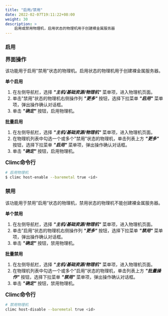 ```yaml
---
title: "启用/禁用"
date: 2022-02-07T19:11:22+08:00
weight: 30
description: >
    启用或禁用物理机，启用状态的物理机用于创建裸金属服务器
---
```


### 启用

<big>**界面操作**</big>

该功能用于启用"禁用"状态的物理机。启用状态的物理机用于创建裸金属服务器。

**单个启用**

1. 在左侧导航栏，选择 **_"主机/基础资源/物理机"_** 菜单项，进入物理机页面。
2. 单击"禁用"状态的物理机右侧操作列 **_"更多"_** 按钮，选择下拉菜单 **_"启用"_** 菜单项，弹出操作确认对话框。
3. 单击 **_"确定"_** 按钮，启用物理机。

**批量启用**

1. 在左侧导航栏，选择 **_"主机/基础资源/物理机"_** 菜单项，进入物理机页面。
2. 在物理机列表中勾选一个或多个"禁用"状态的物理机，单击列表上方 **_"更多"_** 按钮，选择下拉菜单 **_"启用"_** 菜单项，弹出操作确认对话框。
3. 单击 **_"确定"_** 按钮，启用物理机。

<big>**Climc命令行**</big>

```bash
# 启用物理机
$ climc host-enable --baremetal true <id>
```


### 禁用

该功能用于禁用”启用“状态的物理机，禁用状态的物理机不能创建裸金属服务器。

**单个禁用**

1. 在左侧导航栏，选择 **_"主机/基础资源/物理机"_** 菜单项，进入物理机页面。
2. 单击”启用“状态的物理机右侧操作列 **_"更多"_** 按钮，选择下拉菜单 **_"禁用"_** 菜单项，弹出操作确认对话框。
3. 单击 **_"确定"_** 按钮，禁用物理机。

**批量禁用**

1. 在左侧导航栏，选择 **_"主机/基础资源/物理机"_** 菜单项，进入物理机页面。
2. 在物理机列表中勾选一个或多个"启用"状态的物理机，单击列表上方 **_"批量操作"_** 按钮，选择下拉菜单 **_"禁用"_** 菜单项，弹出操作确认对话框。
3. 单击 **_"确定"_** 按钮，禁用物理机。

<big>**Climc命令行**</big>

```bash
# 禁用物理机
climc host-disable --baremetal true <id>
```